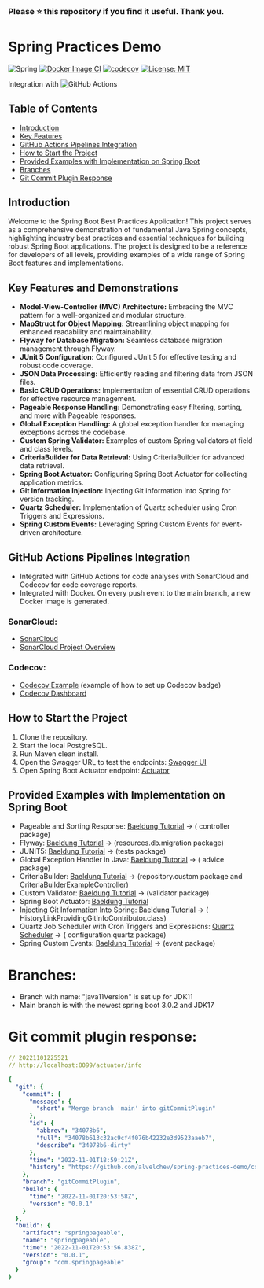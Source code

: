 ### Please ⭐ this repository if you find it useful. Thank you.
# Spring Practices Demo
![Spring](https://github.com/alvelchev/spring-practices-demo/actions/workflows/build.yml/badge.svg)
[![Docker Image CI](https://github.com/alvelchev/spring-practices-demo/actions/workflows/docker-image.yml/badge.svg?branch=main)](https://github.com/alvelchev/spring-practices-demo/actions/workflows/docker-image.yml)
[![codecov](https://codecov.io/gh/alvelchev/spring-practices-demo/branch/main/graph/badge.svg)](https://codecov.io/gh/alvelchev/spring-practices-demo)
[![License: MIT](https://img.shields.io/badge/License-MIT-yellow.svg)](https://opensource.org/licenses/MIT)
</br>

Integration with
![GitHub Actions](https://img.shields.io/badge/github%20actions-%232671E5.svg?style=for-the-badge&logo=githubactions&logoColor=white)

## Table of Contents

- [Introduction](#introduction)
- [Key Features](#key-features-and-demonstrations)
- [GitHub Actions Pipelines Integration](#github-actions-pipelines-integration)
- [How to Start the Project](#how-to-start-the-project)
- [Provided Examples with Implementation on Spring Boot](#provided-examples-with-implementation-on-spring-boot)
- [Branches](#branches)
- [Git Commit Plugin Response](#git-commit-plugin-response)

## Introduction

Welcome to the Spring Boot Best Practices Application! This project serves as a comprehensive demonstration of
fundamental Java Spring concepts, highlighting industry best practices and essential techniques for building robust
Spring Boot applications. The project is designed to be a reference for developers of all levels, providing examples of
a wide range of Spring Boot features and implementations.

## Key Features and Demonstrations

- **Model-View-Controller (MVC) Architecture:** Embracing the MVC pattern for a well-organized and modular structure.
- **MapStruct for Object Mapping:** Streamlining object mapping for enhanced readability and maintainability.
- **Flyway for Database Migration:** Seamless database migration management through Flyway.
- **JUnit 5 Configuration:** Configured JUnit 5 for effective testing and robust code coverage.
- **JSON Data Processing:** Efficiently reading and filtering data from JSON files.
- **Basic CRUD Operations:** Implementation of essential CRUD operations for effective resource management.
- **Pageable Response Handling:** Demonstrating easy filtering, sorting, and more with Pageable responses.
- **Global Exception Handling:** A global exception handler for managing exceptions across the codebase.
- **Custom Spring Validator:** Examples of custom Spring validators at field and class levels.
- **CriteriaBuilder for Data Retrieval:** Using CriteriaBuilder for advanced data retrieval.
- **Spring Boot Actuator:** Configuring Spring Boot Actuator for collecting application metrics.
- **Git Information Injection:** Injecting Git information into Spring for version tracking.
- **Quartz Scheduler:** Implementation of Quartz scheduler using Cron Triggers and Expressions.
- **Spring Custom Events:** Leveraging Spring Custom Events for event-driven architecture.

## GitHub Actions Pipelines Integration

- Integrated with GitHub Actions for code analyses with SonarCloud and Codecov for code coverage reports.
- Integrated with Docker. On every push event to the main branch, a new Docker image is generated.

### SonarCloud:

- [SonarCloud](https://www.sonarsource.com/products/sonarcloud/)
- [SonarCloud Project Overview](https://sonarcloud.io/project/overview?id=alvelchev_spring-pageable-response-demo)

### Codecov:

- [Codecov Example](https://github.com/codecov/example-java-maven) (example of how to set up Codecov badge)
- [Codecov Dashboard](https://app.codecov.io/gh/alvelchev/spring-practices-demo)

## How to Start the Project

1. Clone the repository.
2. Start the local PostgreSQL.
3. Run Maven clean install.
4. Open the Swagger URL to test the endpoints: [Swagger UI](http://localhost:8099/swagger-ui/index.html)
5. Open Spring Boot Actuator endpoint: [Actuator](http://localhost:8099/actuator/)

## Provided Examples with Implementation on Spring Boot

- Pageable and Sorting Response: [Baeldung Tutorial](https://www.baeldung.com/spring-data-jpa-pagination-sorting) → (
  controller package)
- Flyway: [Baeldung Tutorial](https://www.baeldung.com/database-migrations-with-flyway) → (resources.db.migration
  package)
- JUNIT5: [Baeldung Tutorial](https://www.baeldung.com/junit-5) → (tests package)
- Global Exception Handler in Java: [Baeldung Tutorial](https://www.baeldung.com/java-global-exception-handler) → (
  advice package)
- CriteriaBuilder: [Baeldung Tutorial](https://www.baeldung.com/spring-data-criteria-queries) → (repository.custom
  package and CriteriaBuilderExampleController)
- Custom Validator: [Baeldung Tutorial](https://www.baeldung.com/spring-mvc-custom-validator) → (validator package)
- Spring Boot Actuator: [Baeldung Tutorial](https://www.baeldung.com/spring-boot-actuators)
- Injecting Git Information Into Spring: [Baeldung Tutorial](https://www.baeldung.com/spring-git-information) → (
  HistoryLinkProvidingGitInfoContributor.class)
- Quartz Job Scheduler with Cron Triggers and Expressions: [Quartz Scheduler](https://www.quartz-scheduler.org/) → (
  configuration.quartz package)
- Spring Custom Events: [Baeldung Tutorial](https://www.baeldung.com/spring-events) → (event package)

# Branches:

- Branch with name: "java11Version" is set up for JDK11
- Main branch is with the newest spring boot 3.0.2 and JDK17

# Git commit plugin response:

```yaml
// 20221101225521
// http://localhost:8099/actuator/info

{
  "git": {
    "commit": {
      "message": {
        "short": "Merge branch 'main' into gitCommitPlugin"
      },
      "id": {
        "abbrev": "34078b6",
        "full": "34078b613c32ac9cf4f076b42232e3d9523aaeb7",
        "describe": "34078b6-dirty"
      },
      "time": "2022-11-01T18:59:21Z",
      "history": "https://github.com/alvelchev/spring-practices-demo/commit/4b36876"
    },
    "branch": "gitCommitPlugin",
    "build": {
      "time": "2022-11-01T20:53:58Z",
      "version": "0.0.1"
    }
  },
  "build": {
    "artifact": "springpageable",
    "name": "springpageable",
    "time": "2022-11-01T20:53:56.838Z",
    "version": "0.0.1",
    "group": "com.springpageable"
  }
}
